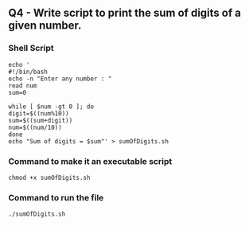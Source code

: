 ## Q4 - Write script to print the sum of digits of a given number.

### Shell Script
```
echo '                 
#!/bin/bash
echo -n "Enter any number : "
read num
sum=0

while [ $num -gt 0 ]; do
digit=$((num%10))
sum=$((sum+digit))
num=$((num/10))
done
echo "Sum of digits = $sum"' > sumOfDigits.sh
```

### Command to make it an executable script
```
chmod +x sumOfDigits.sh
```


### Command to run the file
```
./sumOfDigits.sh
```
